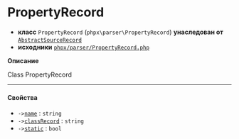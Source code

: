 # PropertyRecord

- **класс** `PropertyRecord` (`phpx\parser\PropertyRecord`) **унаследован от** [`AbstractSourceRecord`](https://github.com/jphp-compiler/jphp/blob/master/exts/jphp-parser-ext/api-docs/classes/phpx/parser/AbstractSourceRecord.ru.md)
- **исходники** [`phpx/parser/PropertyRecord.php`](./src/main/resources/JPHP-INF/sdk/phpx/parser/PropertyRecord.php)

**Описание**

Class PropertyRecord

---

#### Свойства

- `->`[`name`](#prop-name) : `string`
- `->`[`classRecord`](#prop-classrecord) : `string`
- `->`[`static`](#prop-static) : `bool`
